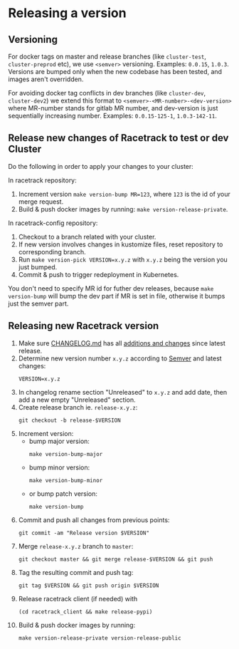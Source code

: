 # Releasing a version

## Versioning

For docker tags on master and release branches (like `cluster-test`, `cluster-preprod` etc),
we use `<semver>` versioning. Examples: `0.0.15`, `1.0.3`.
Versions are bumped only when the new codebase has been tested, and images aren't overridden.

For avoiding docker tag conflicts in dev branches (like `cluster-dev`, `cluster-dev2`)
we extend this format to `<semver>-<MR-number>-<dev-version>`
where MR-number stands for gitlab MR number, and dev-version is just sequentially increasing number.
Examples: `0.0.15-125-1`, `1.0.3-142-11`.

## Release new changes of Racetrack to test or dev Cluster

Do the following in order to apply your changes to your cluster:

In racetrack repository:

1. Increment version `make version-bump MR=123`, where `123` is the id of your merge request.
1. Build & push docker images by running: `make version-release-private`.

In racetrack-config repository:

1. Checkout to a branch related with your cluster.
1. If new version involves changes in kustomize files, reset repository to corresponding branch.
1. Run `make version-pick VERSION=x.y.z` with `x.y.z` being the version you just bumped.
1. Commit & push to trigger redeployment in Kubernetes.

You don't need to specify MR id for futher dev releases, because `make version-bump` 
will bump the dev part if MR is set in file, otherwise it bumps just the semver part.

## Releasing new Racetrack version

1. Make sure [CHANGELOG.md](../CHANGELOG.md) has all
   [additions and changes](https://github.com/TheRacetrack/racetrack/commits/master) since latest release.
1. Determine new version number `x.y.z` according to [Semver](https://semver.org/) and latest changes:
   ```
   VERSION=x.y.z
   ```
1. In changelog rename section "Unreleased" to `x.y.z` and add date, then
   add a new empty "Unreleased" section.
1. Create release branch ie. `release-x.y.z`:
   ```
   git checkout -b release-$VERSION
   ```
1. Increment version:
    - bump major version:
      ```
      make version-bump-major
      ```
    - bump minor version:
      ```
      make version-bump-minor
      ```
    - or bump patch version:
      ```
      make version-bump
      ```
1. Commit and push all changes from previous points:
   ```
   git commit -am "Release version $VERSION"
   ```
1. Merge `release-x.y.z` branch to `master`:
   ```
   git checkout master && git merge release-$VERSION && git push
   ```
1. Tag the resulting commit and push tag:
   ```
   git tag $VERSION && git push origin $VERSION
   ```
1. Release racetrack client (if needed) with
   ```
   (cd racetrack_client && make release-pypi)
   ```
1. Build & push docker images by running:
   ```
   make version-release-private version-release-public
   ```
